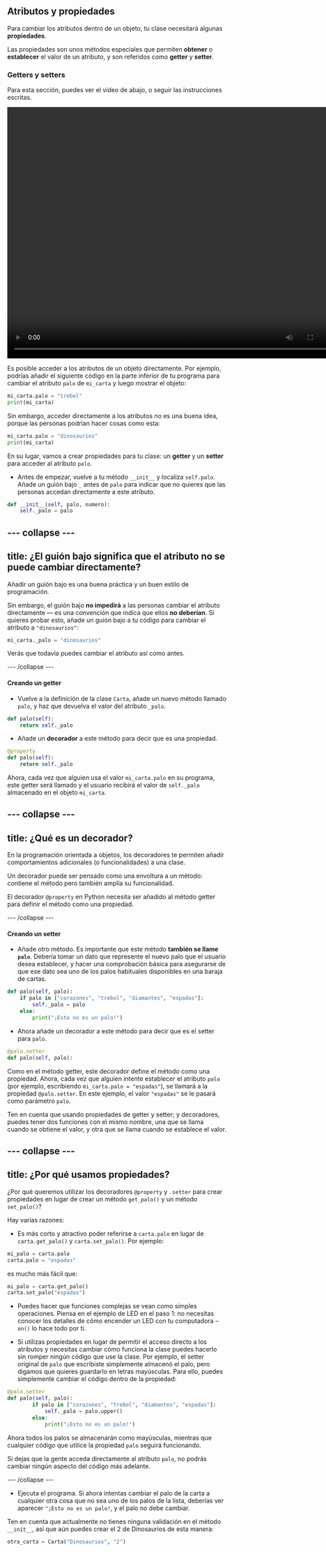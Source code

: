 ## Atributos y propiedades

Para cambiar los atributos dentro de un objeto, tu clase necesitará algunas **propiedades**.

Las propiedades son unos métodos especiales que permiten **obtener** o **establecer** el valor de un atributo, y son referidos como **getter** y **setter**.

### Getters y setters

Para esta sección, puedes ver el vídeo de abajo, o seguir las instrucciones escritas.

<video width="768" height="576" controls>
<source src="resources/clip3.mp4" type="video/mp4">
Tu navegador no soporta la etiqueta de vídeo, prueba FireFox o Chrome
</video>

Es posible acceder a los atributos de un objeto directamente. Por ejemplo, podrías añadir el siguiente código en la parte inferior de tu programa para cambiar el atributo `palo` de `mi_carta` y luego mostrar el objeto:

```python
mi_carta.palo = "trebol"
print(mi_carta)
```

Sin embargo, acceder directamente a los atributos no es una buena idea, porque las personas podrían hacer cosas como esta:

```python
mi_carta.palo = "dinosaurios"
print(mi_carta)
```

En su lugar, vamos a crear propiedades para tu clase: un **getter** y un **setter** para acceder al atributo `palo`.

+ Antes de empezar, vuelve a tu método `__init__` y localiza `self.palo`. Añade un guión bajo `_` antes de `palo` para indicar que no quieres que las personas accedan directamente a este atributo.

```python
def __init__(self, palo, numero):
    self._palo = palo
```

--- collapse ---
---
title: ¿El guión bajo significa que el atributo no se puede cambiar directamente?
---

Añadir un guión bajo es una buena práctica y un buen estilo de programación.

Sin embargo, el guión bajo **no impedirá** a las personas cambiar el atributo directamente — es una convención que indica que ellos **no deberían**. Si quieres probar esto, añade un guión bajo a tu código para cambiar el atributo a `"dinosaurios"`:

```python
mi_carta._palo = "dinosaurios"
```

Verás que todavía puedes cambiar el atributo así como antes.

--- /collapse ---

#### Creando un getter

+ Vuelve a la definición de la clase `Carta`, añade un nuevo método llamado `palo`, y haz que devuelva el valor del atributo `_palo`.

```python
def palo(self):
    return self._palo
```

+ Añade un **decorador** a este método para decir que es una propiedad.

```python
@property
def palo(self):
    return self._palo
```

Ahora, cada vez que alguien usa el valor `mi_carta.palo` en su programa, este getter será llamado y el usuario recibirá el valor de `self._palo` almacenado en el objeto `mi_carta`.

--- collapse ---
---
title: ¿Qué es un decorador?
---

En la programación orientada a objetos, los decoradores te permiten añadir comportamientos adicionales (o funcionalidades) a una clase.

Un decorador puede ser pensado como una envoltura a un método: contiene el método pero también amplía su funcionalidad.

El decorador `@property` en Python necesita ser añadido al método getter para definir el método como una propiedad.

--- /collapse ---

#### Creando un setter

+ Añade otro método. Es importante que este método **también se llame `palo`**. Debería tomar un dato que represente el nuevo palo que el usuario desea establecer, y hacer una comprobación básica para asegurarse de que ese dato sea uno de los palos habituales disponibles en una baraja de cartas.

```python
def palo(self, palo):
    if palo in ["corazones", "trebol", "diamantes", "espadas"]:
        self._palo = palo
    else:
        print("¡Esto no es un palo!")
```
+ Ahora añade un decorador a este método para decir que es el setter para `palo`.

```Python
@palo.setter
def palo(self, palo):
```

Como en el método getter, este decorador define el método como una propiedad. Ahora, cada vez que alguien intente establecer el atributo `palo` (por ejemplo, escribiendo `mi_carta.palo = "espadas"`), se llamará a la propiedad `@palo.setter`. En este ejemplo, el valor `"espadas"` se le pasará como parámetro `palo`.

Ten en cuenta que usando propiedades de getter y setter; y decoradores, puedes tener dos funciones con el mismo nombre, una que se llama cuando se obtiene el valor, y otra que se llama cuando se establece el valor.

--- collapse ---
---
title: ¿Por qué usamos propiedades?
---

¿Por qué queremos utilizar los decoradores `@property` y `.setter` para crear propiedades en lugar de crear un método `get_palo()` y un método `set_palo()`?

Hay varias razones:

- Es más corto y atractivo poder referirse a `carta.palo` en lugar de `carta.get_palo()` y `carta.set_palo()`. Por ejemplo:

```python
mi_palo = carta.palo
carta.palo = "espadas"
```

es mucho más fácil que:

```python
mi_palo = carta.get_palo()
carta.set_palo("espadas")
```

- Puedes hacer que funciones complejas se vean como simples operaciones. Piensa en el ejemplo de LED en el paso 1: no necesitas conocer los detalles de cómo encender un LED con tu computadora – `on()` lo hace todo por ti.

- Si utilizas propiedades en lugar de permitir el acceso directo a los atributos y necesitas cambiar cómo funciona la clase puedes hacerlo sin romper ningún código que use la clase. Por ejemplo, el setter original de `palo` que escribiste simplemente almacenó el palo, pero digamos que quieres guardarlo en letras mayúsculas. Para ello, puedes simplemente cambiar el código dentro de la propiedad:

```python
@palo.setter
def palo(self, palo):
        if palo in ["corazones", "trebol", "diamantes", "espadas"]:
            self._palo = palo.upper()
        else:
            print("¡Esto no es un palo!")
```

Ahora todos los palos se almacenarán como mayúsculas, mientras que cualquier código que utilice la propiedad `palo` seguirá funcionando.

Si dejas que la gente acceda directamente al atributo `palo`, no podrás cambiar ningún aspecto del código más adelante.

--- /collapse ---

+ Ejecuta el programa. Si ahora intentas cambiar el palo de la carta a cualquier otra cosa que no sea uno de los palos de la lista, deberías ver aparecer `"¡Esto no es un palo!`, y el palo no debe cambiar.

Ten en cuenta que actualmente no tienes ninguna validación en el método `__init__`, así que aún puedes crear el 2 de Dinosaurios de esta manera:

```Python
otra_carta = Carta("Dinosaurios", "2")
```
